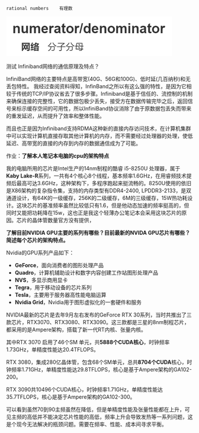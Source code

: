 ```
rational numbers	有理数

```

![image-20201205214437605](%E8%8B%B1%E8%AF%AD%E8%AF%8D%E6%B1%87.assets/image-20201205214437605.png)

测试 Infiniband网络的通信原理及特点？


InfiniBand网络的主要特点是高带宽(40G、56G和100G)、低时延(几百纳秒)和无丢包特性。
我经过查阅资料得知，InfinBand之所以有这么强的特性，是因为它相较于传统的TCP/IP协议省去了很多步骤。Infiniband是基于信任的、流控制的机制来确保连接的完整性，它的数据包极少丢失，接受方在数据传输完毕之后，返回信号来标示缓存空间的可用性，所以InfiniBand协议消除了由于原数据包丢失而带来的重发延迟，从而提升了效率和整体性能。

而且也正是因为Infiniband支持RDMA这种新的直接内存访问技术，在计算机集群中可以实现计算机直接存取其他计算机的内存，而不需要经过处理器的处理，使低延迟、高带宽的直接的内存到内存的数据通信成为了可能。

作业：**了解本人笔记本电脑的cpu的架构特点**

我的电脑所用的芯片是Intel生产的14nm制程的酷睿 i5-8250U 处理器，属于**Kaby Lake-R**系列，一共有4个核心8个线程，基本频率1.6GHz，在用睿频技术提频后最高可达3.6GHz，这种架构下，多程序跑起来挺流畅的。8250U使用的依旧是X86架构的复杂指令集，支持的内存类型有DDR4-2400, LPDDR3-2133，是双通道设计，有64K的一级缓存，256K的二级缓存，6M的三级缓存，15W热功耗设计。这块芯片的基准频率虽然比较低只有1.6，但是他动态加速的频率挺高的，但同时又能把功耗降在15w，这也正是我这个轻薄办公笔记本会采用这块芯片的原因。芯片的晶体管数量官方没有提供，

**了解目前NVIDIA GPU主要的系列有哪些？目前最新的NVIDA GPU芯片有哪些？简述每个芯片的架构特点。**

Nvidia的GPU系列产品如下：

- **GeForce**，面向消费者的图形处理产品
- **Quadro**，计算机辅助设计和数字内容创建工作站图形处理产品
- **NVS**，多显示商用显卡
- **Tegra**，用于移动设备的芯片系列
- **Tesla**，主要用于服务器高性能电脑运算
- **Nvidia Grid**，Nvidia用于图形虚拟化的一套硬件和服务

NVIDIA最新的芯片是去年9月左右发布的GeForce RTX 30系列，当时共推出了三款芯片，RTX3070、RTX3080、RTX3090。这三款都是三星的8nm制程芯片，都采用的是Ampere架构，搭载了新一代RT内核、张量内核。

其中RTX 3070 启用了46个SM 单元，共**5888个CUDA核心**，时钟频率1.73GHz，单精度性能达20.4TFLOPS。

RTX 3080，集成280亿晶体管，包含68个SM单元，总共**8704个CUDA**核心，时钟频率1.71GHz，单精度性能达29.8TFLOPS，核心是基于Ampere架构的GA102-200。

RTX 3090共10496个CUDA核心，时钟频率1.71GHz，单精度性能达35.7TFLOPS，核心是基于Ampere架构的GA102-300。

可以看到虽然70到90主频虽然在降低，但是单精度性能及张量性能都在上升，可见主频的高低并不能决定芯片性能的高低，频率上升会导致发热等一系列问题，这是个现今无法解决的瓶颈问题。需要在频率、性能、成本间寻求平衡。